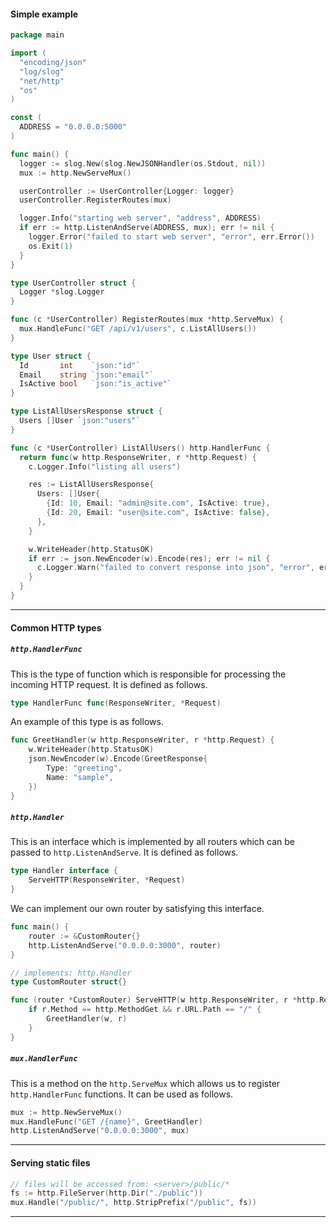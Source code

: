 #### Simple example

```go
package main

import (
  "encoding/json"
  "log/slog"
  "net/http"
  "os"
)

const (
  ADDRESS = "0.0.0.0:5000"
)

func main() {
  logger := slog.New(slog.NewJSONHandler(os.Stdout, nil))
  mux := http.NewServeMux()

  userController := UserController{Logger: logger}
  userController.RegisterRoutes(mux)

  logger.Info("starting web server", "address", ADDRESS)
  if err := http.ListenAndServe(ADDRESS, mux); err != nil {
    logger.Error("failed to start web server", "error", err.Error())
    os.Exit(1)
  }
}

type UserController struct {
  Logger *slog.Logger
}

func (c *UserController) RegisterRoutes(mux *http.ServeMux) {
  mux.HandleFunc("GET /api/v1/users", c.ListAllUsers())
}

type User struct {
  Id       int    `json:"id"`
  Email    string `json:"email"`
  IsActive bool   `json:"is_active"`
}

type ListAllUsersResponse struct {
  Users []User `json:"users"`
}

func (c *UserController) ListAllUsers() http.HandlerFunc {
  return func(w http.ResponseWriter, r *http.Request) {
    c.Logger.Info("listing all users")

    res := ListAllUsersResponse{
      Users: []User{
        {Id: 10, Email: "admin@site.com", IsActive: true},
        {Id: 20, Email: "user@site.com", IsActive: false},
      },
    }

    w.WriteHeader(http.StatusOK)
    if err := json.NewEncoder(w).Encode(res); err != nil {
      c.Logger.Warn("failed to convert response into json", "error", err.Error())
    }
  }
}

```


---

#### Common HTTP types

##### `http.HandlerFunc`

This is the type of function which is responsible for processing the incoming HTTP request. It is defined as follows.

```go
type HandlerFunc func(ResponseWriter, *Request)
```

An example of this type is as follows.

```go
func GreetHandler(w http.ResponseWriter, r *http.Request) {
	w.WriteHeader(http.StatusOK)
	json.NewEncoder(w).Encode(GreetResponse{
		Type: "greeting",
		Name: "sample",
	})
}
```


##### `http.Handler`

This is an interface which is implemented by all routers which can be passed to `http.ListenAndServe`. It is defined as follows.

```go
type Handler interface {
	ServeHTTP(ResponseWriter, *Request)
}
```

We can implement our own router by satisfying this interface.

```go
func main() {
	router := &CustomRouter{}
	http.ListenAndServe("0.0.0.0:3000", router)
}

// implements: http.Handler
type CustomRouter struct{}

func (router *CustomRouter) ServeHTTP(w http.ResponseWriter, r *http.Request) {
	if r.Method == http.MethodGet && r.URL.Path == "/" {
		GreetHandler(w, r)
	}
}
```


##### `mux.HandlerFunc`

This is a method on the `http.ServeMux` which allows us to register `http.HandlerFunc` functions. It can be used as follows.

```go
mux := http.NewServeMux()
mux.HandleFunc("GET /{name}", GreetHandler)
http.ListenAndServe("0.0.0.0:3000", mux)
```


---

#### Serving static files

```go
// files will be accessed from: <server>/public/*
fs := http.FileServer(http.Dir("./public"))
mux.Handle("/public/", http.StripPrefix("/public", fs))
```


---


